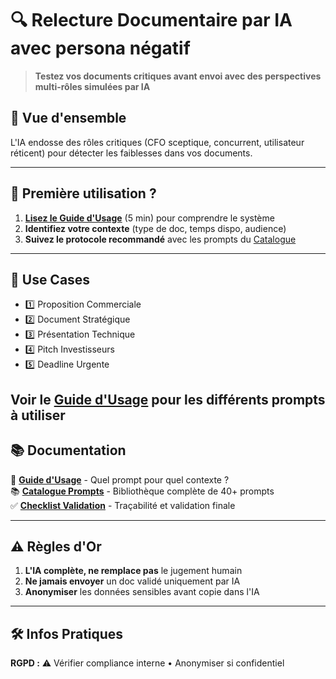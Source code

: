 # 🔍 Relecture Documentaire par IA avec persona négatif

> **Testez vos documents critiques avant envoi avec des perspectives multi-rôles simulées par IA**

## 📖 Vue d'ensemble

L'IA endosse des rôles critiques (CFO sceptique, concurrent, utilisateur réticent) pour détecter les faiblesses dans vos documents.

---

## 🚀 Première utilisation ?

1. **[Lisez le Guide d'Usage](guide_usage.md)** (5 min) pour comprendre le système
2. **Identifiez votre contexte** (type de doc, temps dispo, audience)
3. **Suivez le protocole recommandé** avec les prompts du [Catalogue](catalogue_negative_prompts.md)

---

## 🎯 Use Cases

* 1️⃣ Proposition Commerciale
* 2️⃣ Document Stratégique
* 3️⃣ Présentation Technique
* 4️⃣ Pitch Investisseurs
* 5️⃣ Deadline Urgente

Voir le [Guide d'Usage](guide_usage.md) pour les différents prompts à utiliser
---

## 📚 Documentation

🎯 **[Guide d'Usage](guide_usage.md)** - Quel prompt pour quel contexte ?  
📚 **[Catalogue Prompts](catalogue_negative_prompts.md)** - Bibliothèque complète de 40+ prompts  
✅ **[Checklist Validation](tpl_checklist.md)** - Traçabilité et validation finale

---

## ⚠️ Règles d'Or

1. **L'IA complète, ne remplace pas** le jugement humain
2. **Ne jamais envoyer** un doc validé uniquement par IA
3. **Anonymiser** les données sensibles avant copie dans l'IA

---

## 🛠️ Infos Pratiques

**RGPD :** ⚠️ Vérifier compliance interne • Anonymiser si confidentiel

